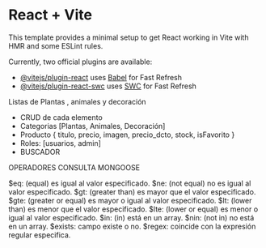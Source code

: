 # React + Vite

This template provides a minimal setup to get React working in Vite with HMR and some ESLint rules.

Currently, two official plugins are available:

- [@vitejs/plugin-react](https://github.com/vitejs/vite-plugin-react/blob/main/packages/plugin-react/README.md) uses [Babel](https://babeljs.io/) for Fast Refresh
- [@vitejs/plugin-react-swc](https://github.com/vitejs/vite-plugin-react-swc) uses [SWC](https://swc.rs/) for Fast Refresh

Listas de Plantas , animales y decoración

- CRUD de cada elemento
- Categorias [Plantas, Animales, Decoración]
- Producto {
    titulo, precio, imagen, precio_dcto, stock, isFavorito
}
- Roles: [usuarios, admin]
- BUSCADOR

OPERADORES CONSULTA MONGOOSE

$eq:    (equal) es igual al valor especificado.
$ne:    (not equal) no es igual al valor especificado.
$gt:    (greater than) es mayor que el valor especificado.
$gte:   (greater or equal) es mayor o igual al valor especificado.
$lt:    (lower than) es menor que el valor especificado.
$lte:   (lower or equal) es menor o igual al valor especificado.
$in:    (in) está en un array.
$nin:   (not in) no está en un array.
$exists: campo existe o no.
$regex: coincide con la expresión regular especifica.